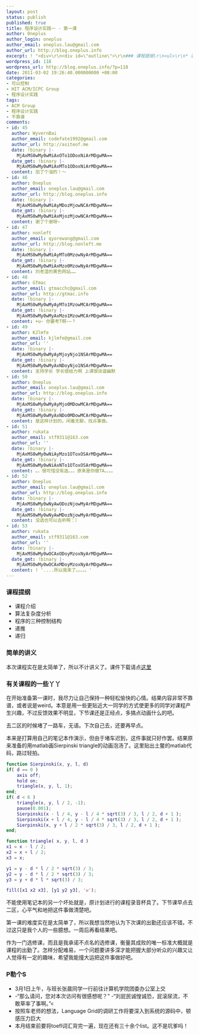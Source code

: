 ```yaml
---
layout: post
status: publish
published: true
title: 程序设计实践一 - 第一课
author: Oneplus
author_login: oneplus
author_email: oneplus.lau@gmail.com
author_url: http://blog.oneplus.info
excerpt: ! "<div>\r\n<div id=\"outline\">\r\n### 课程提纲\r\n<ul>\r\n* 课程介绍\r\n* 算法复杂度分析\r\n* 程序的三种控制结构\r\n* 递推\r\n* 递归\r\n</ul>\r\n</div>\r\n"
wordpress_id: 118
wordpress_url: http://blog.oneplus.info/?p=118
date: 2011-03-02 19:26:40.000000000 +08:00
categories:
- 可以控制
- HIT ACM/ICPC Group
- 程序设计实践
tags:
- ACM Group
- 程序设计实践
- 不靠谱
comments:
- id: 45
  author: WyvernBai
  author_email: codefate1992@gmail.com
  author_url: http://asiteof.me
  date: !binary |-
    MjAxMS0wMy0wMiAxOTo1ODoxNiArMDgwMA==
  date_gmt: !binary |-
    MjAxMS0wMy0wMiAxMTo1ODoxNiArMDgwMA==
  content: 加了个油的！～
- id: 46
  author: Oneplus
  author_email: oneplus.lau@gmail.com
  author_url: http://blog.oneplus.info
  date: !binary |-
    MjAxMS0wMy0wMiAyMDozMjowNCArMDgwMA==
  date_gmt: !binary |-
    MjAxMS0wMy0wMiAxMjozMjowNCArMDgwMA==
  content: 谢了个谢呀~
- id: 47
  author: nonleft
  author_email: qyorewang@gmail.com
  author_url: http://blog.nonleft.me
  date: !binary |-
    MjAxMS0wMy0wMiAyMTo0MzowNyArMDgwMA==
  date_gmt: !binary |-
    MjAxMS0wMy0wMiAxMzo0MzowNyArMDgwMA==
  content: 刘老湿的黄色网站……
- id: 48
  author: GTmac
  author_email: gtmacchc@gmail.com
  author_url: http://gtmac.info
  date: !binary |-
    MjAxMS0wMy0wMyAyMTo1MzowMCArMDgwMA==
  date_gmt: !binary |-
    MjAxMS0wMy0wMyAxMzo1MzowMCArMDgwMA==
  content: +u~ 你要考T啊~~？
- id: 49
  author: KJlmfe
  author_email: kjlmfe@gmail.com
  author_url: ''
  date: !binary |-
    MjAxMS0wMy0wMyAyMjoyNjo1NSArMDgwMA==
  date_gmt: !binary |-
    MjAxMS0wMy0wMyAxNDoyNjo1NSArMDgwMA==
  content: 支持学长 学长很给力啊 上课很诙谐幽默
- id: 50
  author: Oneplus
  author_email: oneplus.lau@gmail.com
  author_url: http://blog.oneplus.info
  date: !binary |-
    MjAxMS0wMy0wMyAyMjo0MDowMCArMDgwMA==
  date_gmt: !binary |-
    MjAxMS0wMy0wMyAxNDo0MDowMCArMDgwMA==
  content: 是这样计划的。闲着无聊，找点事做。
- id: 51
  author: rukata
  author_email: stf9311@163.com
  author_url: ''
  date: !binary |-
    MjAxMS0wMy0wNiAyMzo1OToxOSArMDgwMA==
  date_gmt: !binary |-
    MjAxMS0wMy0wNiAxNTo1OToxOSArMDgwMA==
  content: 。。很可惜没有选。。。原来是你做TA。。。。
- id: 52
  author: Oneplus
  author_email: oneplus.lau@gmail.com
  author_url: http://blog.oneplus.info
  date: !binary |-
    MjAxMS0wMy0wNyAwODozNjowMyArMDgwMA==
  date_gmt: !binary |-
    MjAxMS0wMy0wNyAwMDozNjowMyArMDgwMA==
  content: 没选也可以去听啊：）
- id: 53
  author: rukata
  author_email: stf9311@163.com
  author_url: ''
  date: !binary |-
    MjAxMS0wMy0wOCAxODoyMzoxNyArMDgwMA==
  date_gmt: !binary |-
    MjAxMS0wMy0wOCAxMDoyMzoxNyArMDgwMA==
  content: ! '....所以我来了。。。。。'
---
```


### 课程提纲

* 课程介绍
* 算法复杂度分析
* 程序的三种控制结构
* 递推
* 递归

### 简单的讲义
本次课程实在是太简单了，所以不计讲义了。课件下载请点<a href="http://acm.hit.edu.cn/~oneplus/design-2011/01.pdf">这里</a>

### 有关课程的一些丫丫
在开始准备第一课时，我尽力让自己保持一种轻松愉快的心情。结果内容非常不靠谱，或者说是weird。本意是用一些更贴近大一同学的方式使更多的同学对课程产生兴趣，不过反馈效果不明显，下节课还是正经点，多搞点动画什么的吧。

去二区的时候堵了一路车，无语。下次自己去，还要再早点。

本来是打算用自己的笔记本作演示，但由于堵车迟到，这件事就只好作罢。结果原来准备的用matlab画Sierpinski triangle的动画泡汤了。这里贴出土鳖的matlab代码，路过轻拍。

~~~matlab 
function Sierpinski(x, y, l, d)
if( d == 0 )
    axis off;
    hold on;
    triangle(x, y, l, 1);
end;
if( d < 6 )
    triangle(x, y, l / 2, -1);
    pause(0.001);
    Sierpinski(x - l / 4, y - l / 4 * sqrt(3) / 3, l / 2, d + 1 );
    Sierpinski(x + l / 4, y - l / 4 * sqrt(3) / 3, l / 2, d + 1 );
    Sierpinski(x, y + l / 2 * sqrt(3) / 3, l / 2, d + 1 );
end;

function triangle( x, y, l, d )
x1 = x - l / 2;
x2 = x + l / 2;
x3 = x;

y1 = y - d * l / 2 * sqrt(3) / 3;
y2 = y - d * l / 2 * sqrt(3) / 3;
y3 = y + d * l * sqrt(3) / 3;

fill([x1 x2 x3], [y1 y2 y3], 'w');
~~~

不能使用笔记本的另一个坏处就是，原计划进行的课程录音杯具了。下节课早点去二区，心平气和地把这件事做清楚吧。

第一课的难度实在是太简单了，所以我想当然地认为下次课的出勤还应该不错。不过这只是我个人的一些臆想。一周后再看结果吧。

作为一门选修课，而且是我承诺不点名的选修课，衡量其成败的唯一标准大概就是课程的出勤了。怎样分配难易，一个问题要讲多深才能把握大部分听众的兴趣又让人觉得有一定的趣味，希望我能撞大运把这件事做好吧。

### P勒个S

* 3月1日上午，与班长张晨同学一行前往计算机学院团委办公室上交
* -“那么请问，您对本次访问有很感想呢？” -“刘屁民诚惶诚恐，屁滚尿流，不敢草率了事啊。”<
* 按照车老师的想法，Language Grid的调研工作将要深入到系统的源码中，顿感压力巨大
* 本月结束前要将toefl词汇背完一遍，现在还有三十余个list。这不是坑爹吗！


